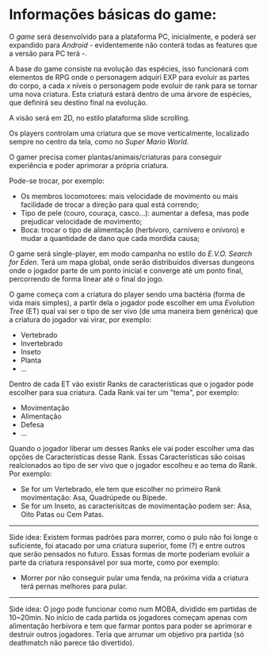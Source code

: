 # Informações básicas do game: #

O _game_  será desenvolvido para a plataforma PC, inicialmente, e poderá ser expandido para _Android_ - evidentemente não conterá todas as features que a versão para PC terá -.

A base do game  consiste na evolução das espécies, isso funcionará com elementos de RPG onde o personagem adquiri EXP para evoluir as partes do corpo, a cada _x_ níveis o personagem pode evoluir de rank para se tornar uma nova criatura. Esta criaturá estará dentro de uma árvore de espécies, que definirá seu destino final na evolução.

A visão será em 2D, no estilo plataforma slide scrolling.

Os players controlam uma criatura que se move verticalmente, localizado sempre no centro da tela, como no _Super Mario World_.

O gamer precisa comer plantas/animais/criaturas para conseguir experiência e poder aprimorar a própria criatura.

Pode-se trocar, por exemplo:
 - Os membros locomotores: mais velocidade de movimento ou mais facilidade de trocar a direção para qual está correndo;
 - Tipo de pele (couro, couraça, casco...): aumentar a defesa, mas pode prejudicar velocidade de movimento; 
 - Boca: trocar o tipo de alimentação (herbívoro, carnívero e onívoro) e mudar a quantidade de dano que cada mordida causa;
 
O game será single-player, em modo campanha no estilo do _E.V.O. Search for Eden_. Terá um mapa global, onde serão distribuídos diversas dungeons onde o jogador parte de um ponto inicial e converge até um ponto final, percorrendo de forma linear até o final do jogo.


O game começa com a criatura do player sendo uma bactéria (forma de vida mais simples), a partir dela o jogador pode escolher em uma _Evolution Tree_ (ET) qual vai ser o tipo de ser vivo (de uma maneira bem genérica) que a criatura do jogador vai virar, por exemplo:
 - Vertebrado
 - Invertebrado
 - Inseto
 - Planta
 - ...

Dentro de cada ET vão existir Ranks de características que o jogador pode escolher para sua criatura. Cada Rank vai ter um "tema", por exemplo:    
 - Movimentação 
 - Alimentação
 - Defesa
 - ...

Quando o jogador liberar um desses Ranks ele vai poder escolher uma das opções de Características desse Rank. Essas Características são coisas realcionados ao tipo de ser vivo que o jogador escolheu e ao tema do Rank. Por exemplo:
 - Se for um Vertebrado, ele tem que escolher no primeiro Rank movimentação: Asa, Quadrúpede ou Bípede.
 - Se for um Inseto, as caracterísitcas de movimentação podem ser: Asa, Oito Patas ou Cem Patas.

----
Side idea: Existem formas padrões para morrer, como o pulo não foi longe o suficiente, foi atacado por uma criatura superior, fome (?) e entre outros que serão pensados no futuro. Essas formas de morte poderiam evoluir a parte da criatura responsável por sua morte, como por exemplo:
 - Morrer por não conseguir pular uma fenda, na próxima vida a criatura terá pernas melhores para pular.
 
----
Side idea: O jogo pode funcionar como num MOBA, dividido em partidas de 10~20min. No início de cada partida os jogadores começam apenas com alimentação herbívora e tem que farmar pontos para poder se aprimorar e destruir outros jogadores. Teria que arrumar um objetivo pra partida (só deathmatch não parece tão divertido).

